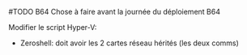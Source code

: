 #TODO B64
Chose à faire avant la journée du déploiement B64

Modifier le script Hyper-V:
* Zeroshell: doit avoir les 2 cartes réseau hérités (les deux comms)